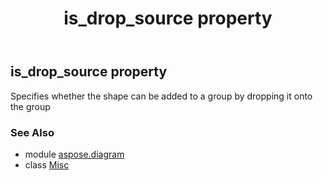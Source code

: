 ﻿---
title: is_drop_source property
second_title: Aspose.Diagram for Python via .NET API References
description: 
type: docs
weight: 110
url: /python-net/aspose.diagram/misc/is_drop_source/
is_root: false
---

## is_drop_source property


Specifies whether the shape can be added to a group by dropping it onto the group

### See Also
* module [aspose.diagram](../../)
* class [Misc](/diagram/python-net/aspose.diagram/misc)
